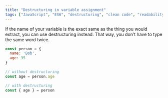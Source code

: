 ```yaml
---
title: "Destructuring in variable assignment"
tags: ["JavaScript", "ES6", "destructuring", "clean code", "readability", "DRY"]
---
```

If the name of your variable is the exact same as the thing you would extract, you can use destructuring instead. That way, you don’t have to type the same word twice.

```js
const person = {
  name: 'Bob',
  age: 35
}

// without destructuring
const age = person.age

// with destructuring
const { age } = person
```

